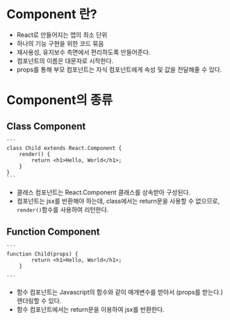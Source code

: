 # Component 란?
- React로 만들어지는 앱의 최소 단위
- 하나의 기능 구현을 위한 코드 묶음
- 재사용성, 유지보수 측면에서 편리하도록 만들어준다.
- 컴포넌트의 이름은 대문자로 시작한다.
- props를 통해 부모 컴포넌트는 자식 컴포넌트에게 속성 및 값을 전달해줄 수 있다.

# Component의 종류
## Class Component
    ```
    class Child extends React.Component {
		render() {
			return <h1>Hello, World</h1>;
		}
	}
    ```
    
- 클래스 컴포넌트는 React.Component 클래스를 상속받아 구성된다.
- 컴포넌트는 jsx를 반환해야 하는데, class에서는 return문을 사용할 수 없으므로,<br>`render()`함수를 사용하여 리턴한다.


## Function Component
    ```
    function Child(props) {
            return <h1>Hello, World</h1>;
        }

    ```

- 함수 컴포넌트는 Javascript의 함수와 같이 매개변수를 받아서 (props를 받는다.) 렌더링할 수 있다.
- 함수 컴포넌트에서는 return문을 이용하여 jsx를 반환한다.